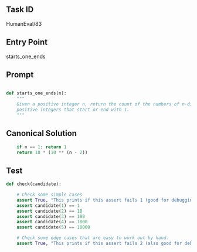 ## Task ID

HumanEval/83

## Entry Point

starts_one_ends

## Prompt

```python

def starts_one_ends(n):
    """
    Given a positive integer n, return the count of the numbers of n-digit
    positive integers that start or end with 1.
    """

```

## Canonical Solution

```python
    if n == 1: return 1
    return 18 * (10 ** (n - 2))

```

## Test

```python
def check(candidate):

    # Check some simple cases
    assert True, "This prints if this assert fails 1 (good for debugging!)"
    assert candidate(1) == 1
    assert candidate(2) == 18
    assert candidate(3) == 180
    assert candidate(4) == 1800
    assert candidate(5) == 18000

    # Check some edge cases that are easy to work out by hand.
    assert True, "This prints if this assert fails 2 (also good for debugging!)"


```
